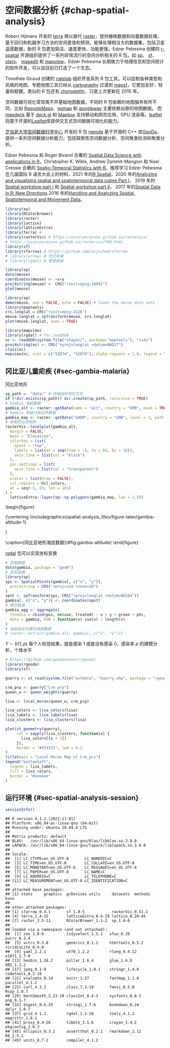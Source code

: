 # 空间数据分析  {#chap-spatial-analysis}


Robert Hijmans 开发的 [terra](https://github.com/rspatial/terra) 用以替代 [raster](https://github.com/rspatial/raster)，提供栅格数据和向量数据处理，基于回归和机器学习方法的空间差值和预测，能够处理相当大的数据集，包括卫星遥感数据，新的 R 包更加简洁、速度更快、功能更强。Edzer Pebesma 创建的 [r-spatial](https://github.com/r-spatial/) 开源组织提供了一系列非常流行的空间分析相关的 R 包，如 [sp](https://edzer.github.io/sp/)、 [sf](https://github.com/r-spatial/sf)、 [stars](https://github.com/r-spatial/stars)、 [mapedit](https://github.com/r-spatial/mapedit) 和
[mapview](https://github.com/r-spatial/mapview)。Edzer Pebesma 长期致力于地理信息和空间统计的软件开发，可以说目前已打造了一个生态。

Timothée Giraud 创建的 [riatelab](https://github.com/riatelab/) 组织开发系列 R 包工具，可以绘制各种类型和风格的地图，专题地图工具已经从 [cartography](https://github.com/riatelab/cartography/) 过渡到 [mapsf](https://github.com/riatelab/mapsf)，它更加友好、轻量和稳健。类似的 R 包还有 [choroplethr](https://github.com/trulia/choroplethr)，只是上次更新在 2015 年。

空间数据可视化常常离不开基础地图数据，不同的 R 包依赖的地图服务有所不同，比如
 [RgoogleMaps](https://github.com/markusloecher/rgooglemaps)、[ggmap](https://github.com/dkahle/ggmap) 和 [googleway](https://github.com/SymbolixAU/googleway) 主要依赖谷歌的地图数据。
而 [mapdeck](https://github.com/SymbolixAU/mapdeck) 基于 [deck.gl](https://github.com/visgl/deck.gl) 和 [Mapbox](https://github.com/mapbox/mapbox-gl-js) 支持移动和网页应用，GPU 渲染等。[leaflet](https://github.com/rstudio/leaflet) 则基于开源的[Leaflet](https://github.com/Leaflet/Leaflet)库提供交互式空间数据可视化的能力。


[芝加哥大学空间数据科学中心](https://spatial.uchicago.edu/) 开发的 R 包 [rgeoda](https://github.com/GeoDaCenter/rgeoda) 基于开源的 C++ 库[GeoDa](https://github.com/GeoDaCenter/geoda)，提供一系列空间数据分析能力，包括探索性空间数据分析、空间聚类检测和聚类分析。


Edzer Pebesma 和 Roger Bivand 合著的 [Spatial Data Science with applications in R](https://www.r-spatial.org/book)，Christopher K. Wikle, Andrew Zammit-Mangion 和 Noel Cressie 合著的 [Spatio-Temporal Statistics with R](https://spacetimewithr.org/)。推荐学习 Edzer Pebesma 在几届国际 R 语言大会上的材料，2021 年的[R Spatial](https://edzer.github.io/UseR2021/)，2020 年的[Analyzing and visualising spatial and spatiotemporal data cubes Part I](https://edzer.github.io/UseR2020/)，
2019 年的[Spatial workshop part I](https://edzer.github.io/UseR2019/part1.html) 和 [Spatial workshop part II](https://edzer.github.io/UseR2019/part2.html)，
2017 年的[Spatial Data in R: New Directions](https://edzer.github.io/UseR2017/)
2016 年的[Handling and Analyzing Spatial, Spatiotemporal and Movement Data](https://edzer.github.io/UseR2016/)。



```r
library(sp)
library(RColorBrewer)
library(raster)
library(lattice)
library(latticeExtra)
library(terra) # 
library(rasterVis) # https://oscarperpinan.github.io/rastervis/
# https://oscarperpinan.github.io/rastervis/FAQ.html
library(sf)
library(sfarrow) # https://github.com/wcjochem/sfarrow
# library(arrow) # 列式存储
# library(rgdal) # 要替换掉
```




```r
library(sp)
data(meuse)
coordinates(meuse) <- ~x+y
proj4string(meuse) <- CRS("+init=epsg:28992")
plot(meuse)
```


```r
library(sp)
demo(meuse, ask = FALSE, echo = FALSE) # loads the meuse data sets
library(maptools)
crs.longlat = CRS("+init=epsg:4326")
meuse.longlat = spTransform(meuse, crs.longlat)
plot(meuse.longlat, axes = TRUE)

library(mapview)
library(rgdal) # for readOGR
nc <- readOGR(system.file("shapes/", package="maptools"), "sids")
proj4string(nc) <- CRS("+proj=longlat +datum=NAD27")
class(nc)
mapview(nc, zcol = c("SID74", "SID79"), alpha.regions = 1.0, legend = TRUE)
```



## 冈比亚儿童疟疾 {#sec-gambia-malaria}

冈比亚地形


```r
sp_path <- "data/" # 存储临时地形文件
if (!dir.exists(sp_path)) dir.create(sp_path, recursive = TRUE)
# Gambia 海拔数据
gambia_alt <- raster::getData(name = "alt", country = "GMB", mask = TRUE, path = sp_path)
# Gambia 市级行政边界数据
gambia_map <- raster::getData("GADM", country = "GMB", level = 2, path = sp_path)
# 绘制冈比亚地形
rasterVis::levelplot(gambia_alt,
  margin = FALSE,
  main = "Elevation",
  colorkey = list(
    space = "top",
    labels = list(at = seq(from = -5, to = 65, by = 10)),
    axis.line = list(col = "black")
  ),
  par.settings = list(
    axis.line = list(col = "transparent")
  ),
  scales = list(draw = FALSE),
  col.regions = hcl.colors,
  at = seq(-5, 65, len = 101)
) +
  latticeExtra::layer(sp::sp.polygons(gambia_map, lwd = 1.5))
```

\begin{figure}

{\centering \includegraphics{spatial-analysis_files/figure-latex/gambia-altitude-1} 

}

\caption{冈比亚地形海拔数据}(\#fig:gambia-altitude)
\end{figure}

[rgdal](https://rgdal.r-forge.r-project.org/) 包可以实现坐标变换


```r
# 加载数据
data(gambia, package = "geoR")
# 坐标变换
library(sp)
sps <- SpatialPoints(gambia[, c("x", "y")],
  proj4string = CRS("+proj=utm +zone=28")
)
spst <- spTransform(sps, CRS("+proj=longlat +datum=WGS84"))
gambia[, c("x", "y")] <- coordinates(spst)
# 聚合数据
gambia_agg <- aggregate(
  formula = cbind(pos, netuse, treated) ~ x + y + green + phc,
  data = gambia, FUN = function(x) sum(x) / length(x)
)
# 抽取指定位置的海拔数据
# raster::extract(gambia_alt, gambia[, c("x", "y")])
```

$Y \sim b(1,p)$ 每个人检验结果，就是感染 1 或是没有感染 0，感染率 $p$ 的建模分析，个体水平




```r
# https://github.com/geodacenter/rgeoda/
library(rgeoda)
library(sf)

guerry <- st_read(system.file("extdata", "Guerry.shp", package = "rgeoda"))

crm_prp <- guerry["Crm_prp"]
queen_w <- queen_weights(guerry)

lisa <- local_moran(queen_w, crm_prp)

lisa_colors <- lisa_colors(lisa)
lisa_labels <- lisa_labels(lisa)
lisa_clusters <- lisa_clusters(lisa)

plot(st_geometry(guerry),
     col = sapply(lisa_clusters, function(x) {
       lisa_colors[[x + 1]]
     }),
     border = "#333333", lwd = 0.2
)
title(main = "Local Moran Map of Crm_prs")
legend("bottomleft",
  legend = lisa_labels,
  fill = lisa_colors,
  border = "#eeeeee"
)
```





## 运行环境 {#sec-spatial-analysis-session}


```r
sessionInfo()
```

```
## R version 4.1.2 (2021-11-01)
## Platform: x86_64-pc-linux-gnu (64-bit)
## Running under: Ubuntu 20.04.4 LTS
## 
## Matrix products: default
## BLAS:   /usr/lib/x86_64-linux-gnu/blas/libblas.so.3.9.0
## LAPACK: /usr/lib/x86_64-linux-gnu/lapack/liblapack.so.3.9.0
## 
## locale:
##  [1] LC_CTYPE=en_US.UTF-8       LC_NUMERIC=C              
##  [3] LC_TIME=en_US.UTF-8        LC_COLLATE=en_US.UTF-8    
##  [5] LC_MONETARY=en_US.UTF-8    LC_MESSAGES=en_US.UTF-8   
##  [7] LC_PAPER=en_US.UTF-8       LC_NAME=C                 
##  [9] LC_ADDRESS=C               LC_TELEPHONE=C            
## [11] LC_MEASUREMENT=en_US.UTF-8 LC_IDENTIFICATION=C       
## 
## attached base packages:
## [1] stats     graphics  grDevices utils     datasets  methods   base     
## 
## other attached packages:
## [1] sfarrow_0.4.1       sf_1.0-5            rasterVis_0.51.1   
## [4] terra_1.4-22        latticeExtra_0.6-29 lattice_0.20-45    
## [7] raster_3.5-11       RColorBrewer_1.1-2  sp_1.4-6           
## 
## loaded via a namespace (and not attached):
##  [1] zoo_1.8-9          tidyselect_1.1.1   xfun_0.29          purrr_0.3.4       
##  [5] vctrs_0.3.8        generics_0.1.1     htmltools_0.5.2    viridisLite_0.4.0 
##  [9] yaml_2.2.1         utf8_1.2.2         rlang_0.4.12       e1071_1.7-9       
## [13] hexbin_1.28.2      pillar_1.6.4       glue_1.6.0         DBI_1.1.2         
## [17] jpeg_0.1-9         lifecycle_1.0.1    stringr_1.4.0      codetools_0.2-18  
## [21] evaluate_0.14      knitr_1.37         fastmap_1.1.0      parallel_4.1.2    
## [25] curl_4.3.2         class_7.3-19       fansi_0.5.0        Rcpp_1.0.7        
## [29] KernSmooth_2.23-20 classInt_0.4-3     sysfonts_0.8.5     png_0.1-7         
## [33] digest_0.6.29      stringi_1.7.6      bookdown_0.24      dplyr_1.0.7       
## [37] grid_4.1.2         rgdal_1.5-28       tools_4.1.2        magrittr_2.0.1    
## [41] proxy_0.4-26       tibble_3.1.6       crayon_1.4.2       pkgconfig_2.0.3   
## [45] ellipsis_0.3.2     assertthat_0.2.1   rmarkdown_2.11     R6_2.5.1          
## [49] units_0.7-2        compiler_4.1.2
```


